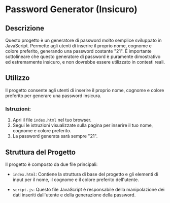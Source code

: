# Password Generator (Insicuro)

## Descrizione
Questo progetto è un generatore di password molto semplice sviluppato in JavaScript. Permette agli utenti di inserire il proprio nome, cognome e colore preferito, generando una password costante "21". È importante sottolineare che questo generatore di password è puramente dimostrativo ed estremamente insicuro, e non dovrebbe essere utilizzato in contesti reali.

## Utilizzo
Il progetto consente agli utenti di inserire il proprio nome, cognome e colore preferito per generare una password insicura.

### Istruzioni:
1. Apri il file `index.html` nel tuo browser.
2. Segui le istruzioni visualizzate sulla pagina per inserire il tuo nome, cognome e colore preferito.
3. La password generata sarà sempre "21".

## Struttura del Progetto
Il progetto è composto da due file principali:

- `index.html`: Contiene la struttura di base del progetto e gli elementi di input per il nome, il cognome e il colore preferito dell'utente.

- `script.js`: Questo file JavaScript è responsabile della manipolazione dei dati inseriti dall'utente e della generazione della password. 
